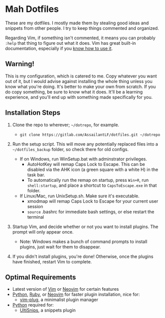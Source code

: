 # Mah Dotfiles
These are my dotfiles. I mostly made them by stealing good ideas and snippets
from other people. I try to keep things commented and organized.

Regarding Vim, if  something isn't commented, it means you can probably `:help`
that thing to figure out what it does. Vim has great built-in documentation,
especially if you [know how to use it](http://derekwyatt.org/vim/tutorials/novice/#Help).

## Warning!
This is my configuration, which is catered to me. Copy whatever you want out of
it, but I would advise against installing the whole thing unless you know what
you're doing.  It's better to make your own from scratch. If you do copy
something, be sure to know what it does.  It'll be a learning experience, and
you'll end up with something made specifically for you.

## Installation Steps
1. Clone the repo to wherever; `~/dotrepo`, for example.
    * `git clone https://gitlab.com/AssailantLF/dotfiles.git ~/dotrepo`

2. Run the setup script. This will move any potentially replaced files into
   a `~/dotfiles_backup` folder, so check there for old configs.
    * If on Windows, run WinSetup.bat with adminstrator privileges.
        * AutoHotKey will remap Caps Lock to Escape. This can be disabled via
          the AHK icon (a green square with a white H) in the task bar.
        * To automatically run the remap on startup, press `Win+R`, run
          `shell:startup`, and place a shortcut to `CapsToEscape.exe` in that
          folder.
    * If Linux/Mac, run UnixSetup.sh. Make sure it's executable.
        * xmodmap will remap Caps Lock to Escape for your current user session
        * `source` .bashrc for immediate bash settings, or else restart the
          terminal

3. Startup Vim, and decide whether or not you want to install plugins. The
   prompt will only appear once.
    * Note: Windows makes a bunch of command prompts to install plugins, just
      wait for them to disappear.

4. If you didn't install plugins, you're done! Otherwise, once the plugins have
   finished, restart Vim to complete.

## Optimal Requirements
* Latest version of [Vim](http://www.vim.org/) or [Neovim](https://neovim.io/) for certain features
* [Python](https://www.python.org/downloads/), [Ruby](https://www.ruby-lang.org/en/downloads/), or [Neovim](https://neovim.io/) for faster plugin installation, nice for:
    * [vim-plug](https://github.com/junegunn/vim-plug), a minimalist plugin manager
* [Python](https://www.python.org/downloads/) required for:
    * [UltiSnips](https://github.com/SirVer/ultisnips), a snippets plugin
